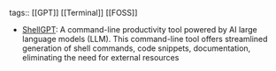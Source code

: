 tags:: [[GPT]] [[Terminal]] [[FOSS]]

- [ShellGPT](): A command-line productivity tool powered by AI large language models (LLM). This command-line tool offers streamlined generation of shell commands, code snippets, documentation, eliminating the need for external resources